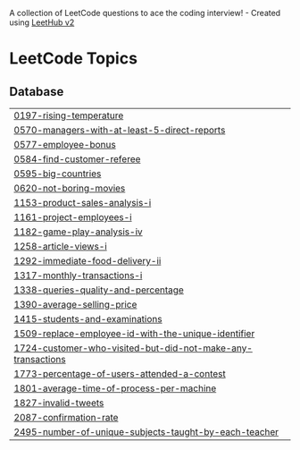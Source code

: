 A collection of LeetCode questions to ace the coding interview! - Created using [LeetHub v2](https://github.com/arunbhardwaj/LeetHub-2.0)
<!---LeetCode Topics Start-->
# LeetCode Topics
## Database
|  |
| ------- |
| [0197-rising-temperature](https://github.com/muthukiaowen/LeetCode-Solutions/tree/master/0197-rising-temperature) |
| [0570-managers-with-at-least-5-direct-reports](https://github.com/muthukiaowen/LeetCode-Solutions/tree/master/0570-managers-with-at-least-5-direct-reports) |
| [0577-employee-bonus](https://github.com/muthukiaowen/LeetCode-Solutions/tree/master/0577-employee-bonus) |
| [0584-find-customer-referee](https://github.com/muthukiaowen/LeetCode-Solutions/tree/master/0584-find-customer-referee) |
| [0595-big-countries](https://github.com/muthukiaowen/LeetCode-Solutions/tree/master/0595-big-countries) |
| [0620-not-boring-movies](https://github.com/muthukiaowen/LeetCode-Solutions/tree/master/0620-not-boring-movies) |
| [1153-product-sales-analysis-i](https://github.com/muthukiaowen/LeetCode-Solutions/tree/master/1153-product-sales-analysis-i) |
| [1161-project-employees-i](https://github.com/muthukiaowen/LeetCode-Solutions/tree/master/1161-project-employees-i) |
| [1182-game-play-analysis-iv](https://github.com/muthukiaowen/LeetCode-Solutions/tree/master/1182-game-play-analysis-iv) |
| [1258-article-views-i](https://github.com/muthukiaowen/LeetCode-Solutions/tree/master/1258-article-views-i) |
| [1292-immediate-food-delivery-ii](https://github.com/muthukiaowen/LeetCode-Solutions/tree/master/1292-immediate-food-delivery-ii) |
| [1317-monthly-transactions-i](https://github.com/muthukiaowen/LeetCode-Solutions/tree/master/1317-monthly-transactions-i) |
| [1338-queries-quality-and-percentage](https://github.com/muthukiaowen/LeetCode-Solutions/tree/master/1338-queries-quality-and-percentage) |
| [1390-average-selling-price](https://github.com/muthukiaowen/LeetCode-Solutions/tree/master/1390-average-selling-price) |
| [1415-students-and-examinations](https://github.com/muthukiaowen/LeetCode-Solutions/tree/master/1415-students-and-examinations) |
| [1509-replace-employee-id-with-the-unique-identifier](https://github.com/muthukiaowen/LeetCode-Solutions/tree/master/1509-replace-employee-id-with-the-unique-identifier) |
| [1724-customer-who-visited-but-did-not-make-any-transactions](https://github.com/muthukiaowen/LeetCode-Solutions/tree/master/1724-customer-who-visited-but-did-not-make-any-transactions) |
| [1773-percentage-of-users-attended-a-contest](https://github.com/muthukiaowen/LeetCode-Solutions/tree/master/1773-percentage-of-users-attended-a-contest) |
| [1801-average-time-of-process-per-machine](https://github.com/muthukiaowen/LeetCode-Solutions/tree/master/1801-average-time-of-process-per-machine) |
| [1827-invalid-tweets](https://github.com/muthukiaowen/LeetCode-Solutions/tree/master/1827-invalid-tweets) |
| [2087-confirmation-rate](https://github.com/muthukiaowen/LeetCode-Solutions/tree/master/2087-confirmation-rate) |
| [2495-number-of-unique-subjects-taught-by-each-teacher](https://github.com/muthukiaowen/LeetCode-Solutions/tree/master/2495-number-of-unique-subjects-taught-by-each-teacher) |
<!---LeetCode Topics End-->
